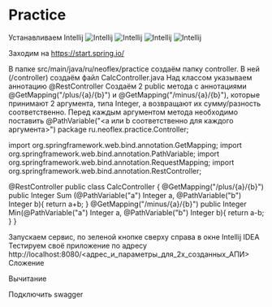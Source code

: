 # Practice
Устанавливаем Intellij
 ![Intellij](https://github.com/Pomelogranate/Practice/raw/main/Practice/images/Рисунок1.png)
![Intellij](https://github.com/Pomelogranate/Practice/raw/{branch}/{path}/image.png)
![Intellij](https://github.com/Pomelogranate/Practice/raw/{branch}/{path}/image.png)
![Intellij](https://github.com/Pomelogranate/Practice/raw/{branch}/{path}/image.png)

 
 
 
Заходим на https://start.spring.io/
 
В папке src/main/java/ru/neoflex/practice создаём папку controller. В ней (/controller) создаём файл CalcController.java 
Над классом указываем аннотацию @RestController
Создаём 2 public метода с аннотациями @GetMapping("/plus/{a}/{b}") и @GetMapping("/minus/{a}/{b}"), которые принимают 2 аргумента, типа Integer, а возвращают их сумму/разность соответственно. Перед каждым аргументом метода необходимо поставить @PathVariable("<a или b соответственно для каждого аргумента>")
package ru.neoflex.practice.Controller;

import org.springframework.web.bind.annotation.GetMapping;
import org.springframework.web.bind.annotation.PathVariable;
import org.springframework.web.bind.annotation.RequestMapping;
import org.springframework.web.bind.annotation.RestController;

@RestController
public class CalcController {
    @GetMapping("/plus/{a}/{b}")
    public Integer Sum (@PathVariable("a") Integer a, @PathVariable("b") Integer b){
        return a+b;
    }
    @GetMapping("/minus/{a}/{b}")
    public Integer Min(@PathVariable("a") Integer a, @PathVariable("b") Integer b){
        return a-b;
    }
}

Запускаем сервис, по зеленой кнопке сверху справа в окне Intellij IDEA
Тестируем своё приложение по адресу http://localhost:8080/<адрес_и_параметры_для_2х_созданных_АПИ> 
Сложение
 
Вычитание
 
Подключить swagger 
